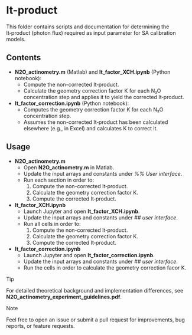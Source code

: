 # It-product

This folder contains scripts and documentation for determining the It‑product (photon flux) required as input parameter for SA calibration models. 

## Contents
- **N2O_actinometry.m** (Matlab) and **It_factor_XCH.ipynb** (Python notebook):
  - Compute the non-corrected It‑product.
  - Calculate the geometry correction factor K for each N₂O concentration step and applies it to yield the corrected It‑product.
- **It_factor_correction.ipynb** (Python notebook):
  - Computes the geometry correction factor K for each N₂O concentration step.
  - Assumes the non-corrected It‑product has been calculated elsewhere (e.g., in Excel) and calculates K to correct it.

## Usage
- **N2O_actinometry.m**
  - Open **N2O_actinometry.m** in Matlab.
  - Update the input arrays and constants under *%% User interface*.
  - Run each section in order to:
    1) Compute the non-corrected It‑product.
    2) Calculate the geometry correction factor K.
    3) Compute the corrected It‑product.
- **It_factor_XCH.ipynb**
  - Launch Jupyter and open **It_factor_XCH.ipynb**.
  - Update the input arrays and constants under *## user interface*.
  - Run all cells in order to:
    1) Compute the non-corrected It‑product.
    2) Calculate the geometry correction factor K.
    3) Compute the corrected It‑product.
- **It_factor_correction.ipynb**
  - Launch Jupyter and open **It_factor_correction.ipynb**.
  - Update the input arrays and constants under *## user interface*.
  - Run the cells in order to calculate the geometry correction facor K.

>[!TIP]
>For detailed theoretical background and implementation differences, see **N2O_actinometry_experiment_guidelines.pdf**.

>[!NOTE]
>Feel free to open an issue or submit a pull request for improvements, bug reports, or feature requests.










